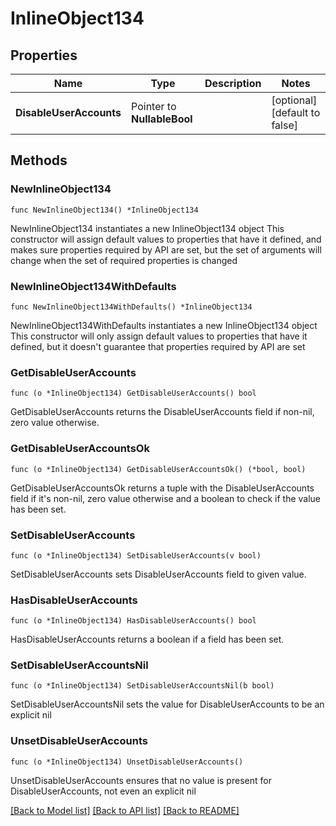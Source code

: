 # InlineObject134

## Properties

Name | Type | Description | Notes
------------ | ------------- | ------------- | -------------
**DisableUserAccounts** | Pointer to **NullableBool** |  | [optional] [default to false]

## Methods

### NewInlineObject134

`func NewInlineObject134() *InlineObject134`

NewInlineObject134 instantiates a new InlineObject134 object
This constructor will assign default values to properties that have it defined,
and makes sure properties required by API are set, but the set of arguments
will change when the set of required properties is changed

### NewInlineObject134WithDefaults

`func NewInlineObject134WithDefaults() *InlineObject134`

NewInlineObject134WithDefaults instantiates a new InlineObject134 object
This constructor will only assign default values to properties that have it defined,
but it doesn't guarantee that properties required by API are set

### GetDisableUserAccounts

`func (o *InlineObject134) GetDisableUserAccounts() bool`

GetDisableUserAccounts returns the DisableUserAccounts field if non-nil, zero value otherwise.

### GetDisableUserAccountsOk

`func (o *InlineObject134) GetDisableUserAccountsOk() (*bool, bool)`

GetDisableUserAccountsOk returns a tuple with the DisableUserAccounts field if it's non-nil, zero value otherwise
and a boolean to check if the value has been set.

### SetDisableUserAccounts

`func (o *InlineObject134) SetDisableUserAccounts(v bool)`

SetDisableUserAccounts sets DisableUserAccounts field to given value.

### HasDisableUserAccounts

`func (o *InlineObject134) HasDisableUserAccounts() bool`

HasDisableUserAccounts returns a boolean if a field has been set.

### SetDisableUserAccountsNil

`func (o *InlineObject134) SetDisableUserAccountsNil(b bool)`

 SetDisableUserAccountsNil sets the value for DisableUserAccounts to be an explicit nil

### UnsetDisableUserAccounts
`func (o *InlineObject134) UnsetDisableUserAccounts()`

UnsetDisableUserAccounts ensures that no value is present for DisableUserAccounts, not even an explicit nil

[[Back to Model list]](../README.md#documentation-for-models) [[Back to API list]](../README.md#documentation-for-api-endpoints) [[Back to README]](../README.md)


